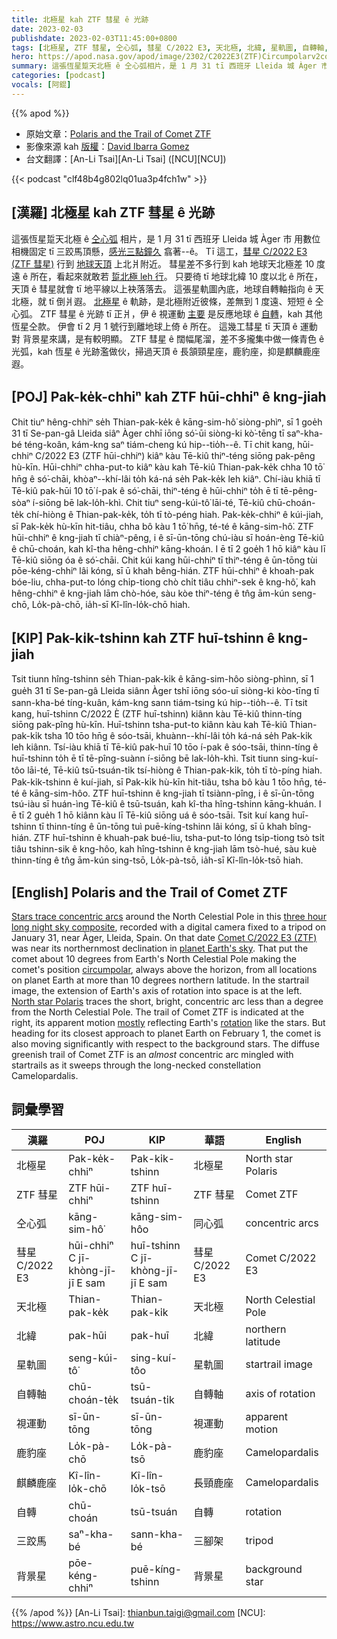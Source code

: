 ```yaml
---
title: 北極星 kah ZTF 彗星 ê 光跡
date: 2023-02-03
publishdate: 2023-02-03T11:45:00+0800
tags: [北極星, ZTF 彗星, 仝心弧, 彗星 C/2022 E3, 天北極, 北緯, 星軌圖, 自轉軸, 視運動, 鹿豹座, 麒麟鹿座, 自轉, 三跤馬, 背景星]
hero: https://apod.nasa.gov/apod/image/2302/C2022E3(ZTF)Circumpolarv2comentada1024.jpg
summary: 這張恆星踅天北極 ê 仝心弧相片，是 1 月 31 tī 西班牙 Lleida 城 Àger 市 用數位相機固定 tī 三跤馬頂懸，感光三點鐘久翕著--ê。
categories: [podcast]
vocals: [阿錕]
---
```


{{% apod %}}

- 原始文章：[Polaris and the Trail of Comet ZTF](https://apod.nasa.gov/apod/ap230203.html)
- 影像來源 kah [版權][copyright]：[David Ibarra Gomez](https://twitter.com/David_Barracuda)
- 台文翻譯：[An-Li Tsai][An-Li Tsai] ([NCU][NCU])

{{< podcast "clf48b4g802lq01ua3p4fch1w" >}}

## [漢羅] 北極星 kah ZTF 彗星 ê 光跡
這張恆星踅天北極 ê [仝心弧][Stars trace concentric arcs] 相片，是 1 月 31 tī 西班牙 Lleida 城 Àger 市 用數位相機固定 tī 三跤馬頂懸，[感光三點鐘久][three hour long night sky composite] 翕著--ê。
Tī 這工，[彗星 C/2022 E3 (ZTF 彗星)][Comet C/2022 E3 (ZTF)] 行到 [地球天頂][planet Earth's sky] 上北爿附近。
彗星差不多行到 kah 地球天北極差 10 度遠 ê 所在，看起來就敢若 [踅北極 leh 行][circumpolar]。
只要徛 tī 地球北緯 10 度以北 ê 所在，天頂 ê 彗星就會 tī 地平線以上袂落落去。
這張星軌圖內底，地球自轉軸指向 ê 天北極，就 tī 倒爿遐。
[北極星][North star Polaris] ê 軌跡，是北極附近彼條，差無到 1 度遠、短短 ê 仝心弧。
ZTF 彗星 ê 光跡 tī 正爿，伊 ê 視運動 [主要][mostly] 是反應地球 ê [自轉][rotation]，kah 其他恆星仝款。
伊會 tī 2 月 1 號行到離地球上倚 ê 所在。
這幾工彗星 tī 天頂 ê 運動 對 背景星來講，是有較明顯。
ZTF 彗星 ê 闊幅尾溜，差不多攏集中做一條青色 ê 光弧，kah 恆星 ê 光跡濫做伙，掃過天頂 ê 長頷頸星座，鹿豹座，抑是麒麟鹿座遐。


## [POJ] Pak-ke̍k-chhiⁿ kah ZTF hūi-chhiⁿ ê kng-jiah
Chit tiuⁿ hêng-chhiⁿ se̍h Thian-pak-ke̍k ê kāng-sim-hô͘ siòng-phìⁿ, sī 1 goe̍h 31 tī Se-pan-gâ Lleida siâⁿ Àger chhī iōng só͘-ūi siòng-ki kò͘-tēng tī saⁿ-kha-bé téng-koân, kám-kng saⁿ tiám-cheng kú hip--tio̍h--ê.
Tī chit kang, hūi-chhiⁿ C/2022 E3 (ZTF hūi-chhiⁿ) kiâⁿ kàu Tē-kiû thiⁿ-téng  siōng pak-pêng hù-kīn.
Hūi-chhiⁿ chha-put-to kiâⁿ kàu kah Tē-kiû Thian-pak-ke̍k chha 10 tō͘ hn̄g ê só͘-chāi, khòaⁿ--khí-lâi to̍h ká-ná se̍h Pak-ke̍k leh kiâⁿ.
Chí-iàu khiā tī Tē-kiû pak-hūi 10 tō͘ í-pak ê só͘-chāi, thiⁿ-téng ê hūi-chhiⁿ to̍h ē tī tē-pêng-sòaⁿ í-siōng bē lak-lo̍h-khì.
Chit tiuⁿ seng-kúi-tô͘ lāi-té, Tē-kiû chū-choán-te̍k chí-hiòng ê Thian-pak-ke̍k, to̍h tī tò-péng hiah.
Pak-ke̍k-chhiⁿ ê kúi-jiah, sī Pak-ke̍k hù-kīn hit-tiâu, chha bô kàu 1 tō͘ hn̄g, té-té ê kāng-sim-hô͘.
ZTF hūi-chhiⁿ ê kng-jiah tī chiàⁿ-pêng, i ê sī-ūn-tōng chú-iàu sī hoán-èng Tē-kiû ê chū-choán, kah kî-tha hêng-chhiⁿ kāng-khoán.
I ē tī 2 goe̍h 1 hō kiâⁿ kàu lī Tē-kiû siōng óa ê só͘-chāi.
Chit kúi kang hūi-chhiⁿ tī thiⁿ-téng ê ūn-tōng tùi pōe-kéng-chhiⁿ lâi kóng, sī ū khah bêng-hián.
ZTF hūi-chhiⁿ ê khoah-pak bóe-liu, chha-put-to lóng chi̍p-tiong chò chi̍t tiâu chhiⁿ-sek ê kng-hô͘, kah hêng-chhiⁿ ê kng-jiah lām chò-hóe, sàu kòe thiⁿ-téng ê tn̂g ām-kún seng-chō, Lo̍k-pà-chō, ia̍h-sī Kî-lîn-lo̍k-chō hiah.


## [KIP] Pak-ki̍k-tshinn kah ZTF huī-tshinn ê kng-jiah
Tsit tiunn hîng-tshinn se̍h Thian-pak-ki̍k ê kāng-sim-hôo siòng-phìnn, sī 1 gue̍h 31 tī Se-pan-gâ Lleida siânn Àger tshī iōng sóo-uī siòng-ki kòo-tīng tī sann-kha-bé tíng-kuân, kám-kng sann tiám-tsing kú hip--tio̍h--ê.
Tī tsit kang, huī-tshinn C/2022 È (ZTF huī-tshinn) kiânn kàu Tē-kiû thinn-tíng  siōng pak-pîng hù-kīn.
Huī-tshinn tsha-put-to kiânn kàu kah Tē-kiû Thian-pak-ki̍k tsha 10 tōo hn̄g ê sóo-tsāi, khuànn--khí-lâi to̍h ká-ná se̍h Pak-ki̍k leh kiânn.
Tsí-iàu khiā tī Tē-kiû pak-huī 10 tōo í-pak ê sóo-tsāi, thinn-tíng ê huī-tshinn to̍h ē tī tē-pîng-suànn í-siōng bē lak-lo̍h-khì.
Tsit tiunn sing-kuí-tôo lāi-té, Tē-kiû tsū-tsuán-ti̍k tsí-hiòng ê Thian-pak-ki̍k, to̍h tī tò-píng hiah.
Pak-ki̍k-tshinn ê kuí-jiah, sī Pak-ki̍k hù-kīn hit-tiâu, tsha bô kàu 1 tōo hn̄g, té-té ê kāng-sim-hôo.
ZTF huī-tshinn ê kng-jiah tī tsiànn-pîng, i ê sī-ūn-tōng tsú-iàu sī huán-ìng Tē-kiû ê tsū-tsuán, kah kî-tha hîng-tshinn kāng-khuán.
I ē tī 2 gue̍h 1 hō kiânn kàu lī Tē-kiû siōng uá ê sóo-tsāi.
Tsit kuí kang huī-tshinn tī thinn-tíng ê ūn-tōng tuì puē-kíng-tshinn lâi kóng, sī ū khah bîng-hián.
ZTF huī-tshinn ê khuah-pak bué-liu, tsha-put-to lóng tsi̍p-tiong tsò tsi̍t tiâu tshinn-sik ê kng-hôo, kah hîng-tshinn ê kng-jiah lām tsò-hué, sàu kuè thinn-tíng ê tn̂g ām-kún sing-tsō, Lo̍k-pà-tsō, ia̍h-sī Kî-lîn-lo̍k-tsō hiah.

## [English] Polaris and the Trail of Comet ZTF

[Stars trace concentric arcs][Stars trace concentric arcs] around the North Celestial Pole in this [three hour long night sky composite][three hour long night sky composite], recorded with a digital camera fixed to a tripod on January 31, near Àger, Lleida, Spain.
On that date [Comet C/2022 E3 (ZTF)][Comet C/2022 E3 (ZTF)] was near its northernmost declination in [planet Earth's sky][planet Earth's sky].
That put the comet about 10 degrees from Earth's North Celestial Pole making the comet's position [circumpolar][circumpolar], always above the horizon, from all locations on planet Earth at more than 10 degrees northern latitude.
In the startrail image, the extension of Earth's axis of rotation into space is at the left.
[North star Polaris][North star Polaris] traces the short, bright, concentric arc less than a degree from the North Celestial Pole.
The trail of Comet ZTF is indicated at the right, its apparent motion [mostly][mostly] reflecting Earth's [rotation][rotation] like the stars.
But heading for its closest approach to planet Earth on February 1, the comet is also moving significantly with respect to the background stars.
The diffuse greenish trail of Comet ZTF is an _almost_ concentric arc mingled with startrails as it sweeps through the long-necked constellation Camelopardalis.


## 詞彙學習

|漢羅|POJ|KIP|華語|English|
|-|-|-|-|-|
|北極星|Pak-ke̍k-chhiⁿ|Pak-ki̍k-tshinn|北極星|North star Polaris|
|ZTF 彗星|ZTF hūi-chhiⁿ|ZTF huī-tshinn|ZTF 彗星|Comet ZTF|
|仝心弧|kāng-sim-hô͘|kāng-sim-hôo|同心弧|concentric arcs|
|彗星 C/2022 E3|hūi-chhiⁿ C jī-khòng-jī-jī E sam|huī-tshinn C jī-khòng-jī-jī E sam|彗星 C/2022 E3|Comet C/2022 E3|
|天北極|Thian-pak-ke̍k|Thian-pak-ki̍k|天北極|North Celestial Pole|
|北緯|pak-hūi|pak-huī|北緯|northern latitude|
|星軌圖|seng-kúi-tô͘|sing-kuí-tôo|星軌圖|startrail image|
|自轉軸|chū-choán-te̍k|tsū-tsuán-ti̍k|自轉軸|axis of rotation|
|視運動|sī-ūn-tōng|sī-ūn-tōng|視運動|apparent motion|
|鹿豹座|Lo̍k-pà-chō|Lo̍k-pà-tsō|鹿豹座|Camelopardalis|
|麒麟鹿座|Kî-lîn-lo̍k-chō|Kî-lîn-lo̍k-tsō|長頸鹿座|Camelopardalis|
|自轉|chū-choán|tsū-tsuán|自轉|rotation|
|三跤馬|saⁿ-kha-bé|sann-kha-bé|三腳架|tripod|
|背景星|pōe-kéng-chhiⁿ|puē-kíng-tshinn|背景星|background star|

{{% /apod %}}
[An-Li Tsai]: thianbun.taigi@gmail.com
[NCU]: https://www.astro.ncu.edu.tw

[copyright]: https://apod.nasa.gov/apod/fap/lib/about_apod.html#srapply
[License]: https://creativecommons.org/licenses/by/2.0/

[Stars trace concentric arcs]:https://www.astrobin.com/7b5ifq/
[three hour long night sky composite]:https://twitter.com/David_Barracuda/status/1621022440565657601/photo/1
[Comet C/2022 E3 (ZTF)]:https://skyandtelescope.org/astronomy-news/spot-circumpolar-comet-ztf-c-2022-e3-in-binoculars/?utm_source=cc&utm_medium=newsletter
[planet Earth's sky]:https://www.petrhoralek.com/?p=23393
[circumpolar]:https://earthsky.org/tonight/circumpolar-stars-dont-rise-or-set/
[North star Polaris]:https://apod.nasa.gov/apod/ap110514.html
[mostly]:https://www.youtube.com/watch?v=QzrLarAopXA
[rotation]:https://apod.nasa.gov/apod/ap070519.html
